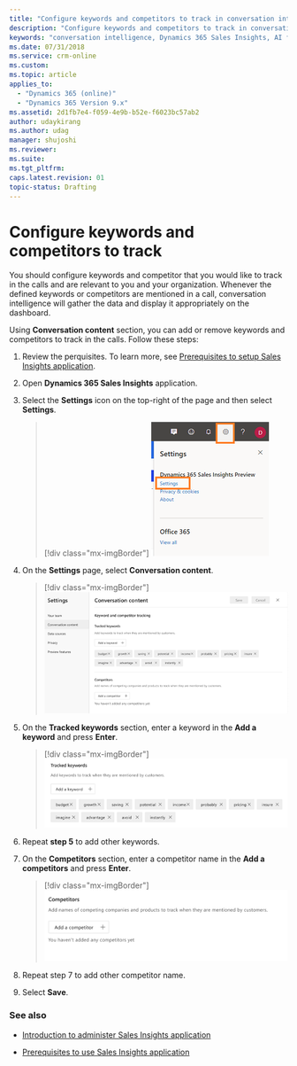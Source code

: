 ```yaml
---
title: "Configure keywords and competitors to track in conversation intelligence for Dynamics 365 Sales Insights application | MicrosoftDocs"
description: "Configure keywords and competitors to track in conversation intelligence for Dynamics 365 Sales Insights application"
keywords: "conversation intelligence, Dynamics 365 Sales Insights, AI for sales, Sales AI, Sales Insights"
ms.date: 07/31/2018
ms.service: crm-online
ms.custom: 
ms.topic: article
applies_to:
  - "Dynamics 365 (online)"
  - "Dynamics 365 Version 9.x"
ms.assetid: 2d1fb7e4-f059-4e9b-b52e-f6023bc57ab2
author: udaykirang
ms.author: udag
manager: shujoshi
ms.reviewer: 
ms.suite: 
ms.tgt_pltfrm: 
caps.latest.revision: 01
topic-status: Drafting
---
```


# Configure keywords and competitors to track

You should configure keywords and competitor that you would like to track in the calls and are relevant to you and your organization. Whenever the defined keywords or competitors are mentioned in a call, conversation intelligence will gather the data and display it appropriately on the dashboard.

Using **Conversation content** section, you can add or remove keywords and competitors to track in the calls. Follow these steps:

1.	Review the perquisites. To learn more, see [Prerequisites to setup Sales Insights application](prereq-sales-insights-app.md).

2.	Open **Dynamics 365 Sales Insights** application. 

3.	Select the **Settings** icon on the top-right of the page and then select **Settings**.

    > [!div class="mx-imgBorder"]
    > ![Select settings option](media/si-app-admin-select-settings.png "Select settings option")

4.	On the **Settings** page, select **Conversation content**.

    > [!div class="mx-imgBorder"]
    > ![Conversations section](media/si-app-admin-select-conversation-content.png "Conversations section")

5.	On the **Tracked keywords** section, enter a keyword in the **Add a keyword** and press **Enter**.

    > [!div class="mx-imgBorder"]
    > ![Tracked keywords section](media/si-app-admin-enter-tracked-keywords.png "Tracked keywords section")

6.	Repeat **step 5** to add other keywords.

7.	On the **Competitors** section, enter a competitor name in the **Add a competitors** and press **Enter**.

    > [!div class="mx-imgBorder"]
    > ![Competitors section](media/si-app-admin-enter-competitors.png "Competitors section")

8.	Repeat step 7 to add other competitor name.

9.	Select **Save**.

### See also

- [Introduction to administer Sales Insights application](intro-admin-guide-sales-insights-app.md)

- [Prerequisites to use Sales Insights application](prereq-sales-insights-app.md)
